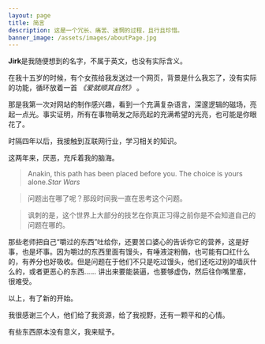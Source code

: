 ```yaml
---
layout: page
title: 简言
description: 这是一个冗长、痛苦、迷惘的过程，且行且珍惜。
banner_image: /assets/images/aboutPage.jpg
---
```


**Jirk**是我随便想到的名字，不属于英文，也没有实际含义。 

在我十五岁的时候，有个女孩给我发送过一个网页，背景是什么我忘了，没有实际的功能，循环放着一首 *《爱就顺其自然》* 。

那是我第一次对网站的制作感兴趣，看到一个充满复杂语言，深邃逻辑的磁场，亮起一点光。事实证明，所有在事物萌发之际亮起的充满希望的光亮，也可能是你眼花了。

时隔四年以后，我接触到互联网行业，学习相关的知识。

这两年来，厌恶，充斥着我的脑海。

>Anakin, this path has been placed before you. The choice is yours alone.<cite>Star Wars</cite>

>问题出在哪了呢？那段时间我一直在思考这个问题。

>讽刺的是，这个世界上大部分的技艺在你真正习得之前你是不会知道自己的问题在哪的。

那些老师把自己“嚼过的东西”吐给你，还要苦口婆心的告诉你它的营养，这是好事，也是坏事。因为嚼过的东西里面有馒头，有唾液淀粉酶，也可能有口红什么的，有养分也好吸收。但是问题在于他们不只是吃过馒头，他们还吃过别的墙灰什么的，或者更恶心的东西……  讲出来要能装逼，也要够虚伪，然后往你嘴里塞，很难受。

以上，有了新的开始。

我很感谢三个人，他们给了我资源，给了我视野，还有一颗平和的心情。

有些东西原本没有意义，我来赋予。

